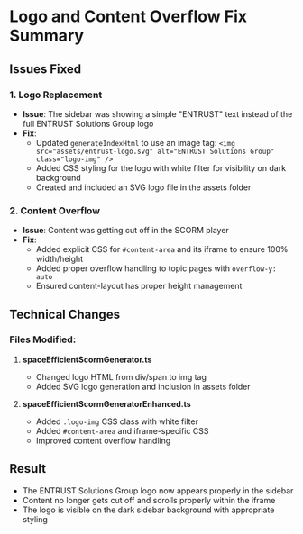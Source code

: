 # Logo and Content Overflow Fix Summary

## Issues Fixed

### 1. Logo Replacement
- **Issue**: The sidebar was showing a simple "ENTRUST" text instead of the full ENTRUST Solutions Group logo
- **Fix**: 
  - Updated `generateIndexHtml` to use an image tag: `<img src="assets/entrust-logo.svg" alt="ENTRUST Solutions Group" class="logo-img" />`
  - Added CSS styling for the logo with white filter for visibility on dark background
  - Created and included an SVG logo file in the assets folder

### 2. Content Overflow
- **Issue**: Content was getting cut off in the SCORM player
- **Fix**:
  - Added explicit CSS for `#content-area` and its iframe to ensure 100% width/height
  - Added proper overflow handling to topic pages with `overflow-y: auto`
  - Ensured content-layout has proper height management

## Technical Changes

### Files Modified:
1. **spaceEfficientScormGenerator.ts**
   - Changed logo HTML from div/span to img tag
   - Added SVG logo generation and inclusion in assets folder

2. **spaceEfficientScormGeneratorEnhanced.ts**
   - Added `.logo-img` CSS class with white filter
   - Added `#content-area` and iframe-specific CSS
   - Improved content overflow handling

## Result
- The ENTRUST Solutions Group logo now appears properly in the sidebar
- Content no longer gets cut off and scrolls properly within the iframe
- The logo is visible on the dark sidebar background with appropriate styling